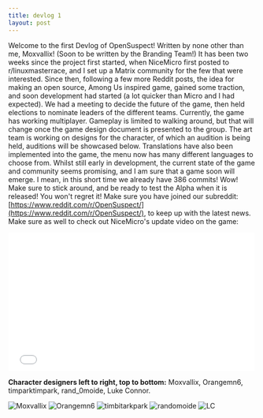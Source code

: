 ```yaml
---
title: devlog 1
layout: post
---
```

Welcome to the first Devlog of OpenSuspect! Written by none other than me, Moxvallix! (Soon to be written by the Branding Team!) It has been two weeks since the project first started, when NiceMicro first posted to r/linuxmasterrace, and I set up a Matrix community for the few that were interested. Since then, following a few more Reddit posts, the idea for making an open source, Among Us inspired game, gained some traction, and soon development had started (a lot quicker than Micro and I had expected). We had a meeting to decide the future of the game, then held elections to nominate leaders of the different teams. Currently, the game has working multiplayer. Gameplay is limited to walking around, but that will change once the game design document is presented to the group. The art team is working on designs for the character, of which an audition is being held, auditions will be showcased below. Translations have also been implemented into the game, the menu now has many different languages to choose from. Whilst still early in development, the current state of the game and community seems promising, and I am sure that a game soon will emerge. I mean, in this short time we already have 386 commits! Wow! Make sure to stick around, and be ready to test the Alpha when it is released! You won't regret it! Make sure you have joined our subreddit: [https://www.reddit.com/r/OpenSuspect/](https://www.reddit.com/r/OpenSuspect/), to keep up with the latest news. Make sure as well to check out NiceMicro's update video on the game:

<div class="">
  <iframe src="//www.youtube.com/embed/m7XeHLOI3Kg" allowfullscreen="" width="500" height="281" frameborder="0"></iframe>
</div>

**Character designers left to right, top to bottom:** Moxvallix, Orangemn6, timparktimpark, rand_0moide, Luke Connor.


  ![Moxvallix](https://img.itch.zone/aW1nLzQ0NTgyMzUuZ2lm/original/Ydo4%2FN.gif)
  ![Orangemn6](https://img.itch.zone/aW1nLzQ0NTgyNTkucG5n/original/rLhXDQ.png)
  ![timbitarkpark](https://img.itch.zone/aW1nLzQ0NTgyNjIuZ2lm/original/0EZrYd.gif)
  ![randomoide](https://img.itch.zone/aW1nLzQ0NTgyNzkucG5n/original/2Rivzj.png)
  ![LC](https://img.itch.zone/aW1nLzQ0NTgyODQuZ2lm/original/lIG8wc.gif)

